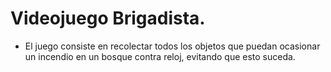 # Videojuego Brigadista.

- El juego consiste en recolectar todos los objetos que puedan ocasionar un incendio en un bosque contra reloj, evitando que esto suceda.
